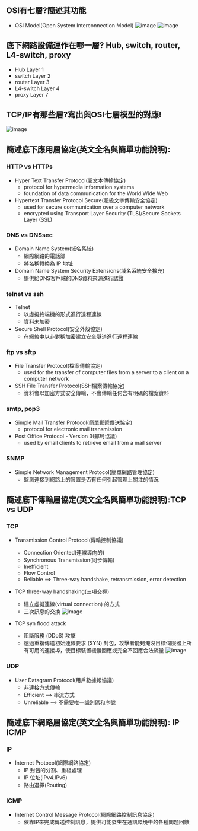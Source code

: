 ## OSI有七層?簡述其功能
  - OSI Model(Open System Interconnection Model)
![image](https://user-images.githubusercontent.com/91240048/199176341-263a5421-7b79-4483-abb9-e7e394c40445.png)
![image](https://user-images.githubusercontent.com/91240048/199176398-f2ef0859-99ef-4acb-a467-8ddd9b47d3d6.png)

## 底下網路設備運作在哪一層? Hub, switch, router, L4-switch, proxy
  - Hub  Layer 1
  - switch Layer 2
  - router Layer 3
  - L4-switch Layer 4
  - proxy Layer 7

## TCP/IP有那些層?寫出與OSI七層模型的對應!
![image](https://user-images.githubusercontent.com/91240048/199180030-8c764bc4-4d9b-4e79-bc9e-a7973881dde0.png)

## 簡述底下應用層協定(英文全名與簡單功能說明):
### HTTP vs HTTPs
-  Hyper Text Transfer Protocol(超文本傳輸協定)
    -  protocol for hypermedia information systems
    -  foundation of data communication for the World Wide Web
 -  Hypertext Transfer Protocol Secure(超級文字傳輸安全協定)
    -  used for secure communication over a computer network
    -  encrypted using Transport Layer Security (TLS)/Secure Sockets Layer (SSL)

### DNS vs DNSsec
-  Domain Name System(域名系統)
    -  網際網路的電話簿
    -  將名稱轉換為 IP 地址
- Domain Name System Security Extensions(域名系統安全擴充)
    - 提供給DNS客戶端的DNS資料來源進行認證

### telnet vs ssh
- Telnet
  - 以虛擬終端機的形式進行遠程連線
  - 資料未加密
- Secure Shell Protocol(安全外殼協定)
  - 在網絡中以非對稱加密建立安全隧道進行遠程連線

### ftp vs sftp
- File Transfer Protocol(檔案傳輸協定)
  - used for the transfer of computer files from a server to a client on a computer network
- SSH File Transfer Protocol(SSH檔案傳輸協定)
  - 資料會以加密方式安全傳輸，不會傳輸任何含有明碼的檔案資料

### smtp, pop3
- Simple Mail Transfer Protocol(簡單郵遞傳送協定)
  - protocol for electronic mail transmission
- Post Office Protocol - Version 3(郵局協議)
  - used by email clients to retrieve email from a mail server

### SNMP
- Simple Network Management Protocol(簡單網路管理協定)
  - 監測連接到網路上的裝置是否有任何引起管理上關注的情況

## 簡述底下傳輸層協定(英文全名與簡單功能說明):TCP vs UDP
### TCP
- Transmission Control Protocol(傳輸控制協議)
  - Connection Oriented(連線導向的)
  - Synchronous Transmission(同步傳輸)
  - Inefficient
  - Flow Control
  - Reliable ==> Three-way handshake, retransmission, error detection

- TCP three-way handshaking(三項交握)
  - 建立虛擬連線(virtual connection) 的方式
  - 三次訊息的交換
![image](https://user-images.githubusercontent.com/91240048/200494699-557d21c9-de0f-4f56-8d3b-4ac7723f9da6.png)

- TCP syn flood attack
  - 阻斷服務 (DDoS) 攻擊
  - 透過重複傳送初始連線要求 (SYN) 封包，攻擊者能夠淹沒目標伺服器上所有可用的連接埠，使目標裝置緩慢回應或完全不回應合法流量
![image](https://user-images.githubusercontent.com/91240048/199211523-a9a7e4a7-23b6-42e3-856a-281043c6a822.png)

### UDP
- User Datagram Protocol(用戶數據報協議)
  - 非連接方式傳輸
  - Efficient ==> 串流方式
  - Unreliable ==> 不需要唯一識別碼和序號

## 簡述底下網路層協定(英文全名與簡單功能說明): IP ICMP
### IP
- Internet Protocol(網際網路協定)
  - IP 封包的分割、重組處理
  - IP 位址(IPv4.IPv6)
  - 路由選擇(Routing)

### ICMP
- Internet Control Message Protocol(網際網路控制訊息協定)
  - 依靠IP來完成傳送控制訊息，提供可能發生在通訊環境中的各種問題回饋
